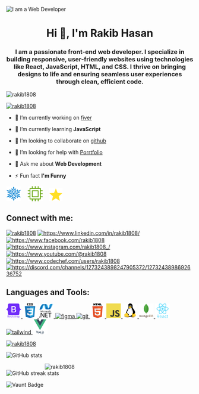 ![I am a Web Developer](https://pbs.twimg.com/profile_images/1743962470828605440/Ilj9_-P1_400x400.jpg)

<h1 align="center">Hi 👋, I'm Rakib Hasan</h1> 
<h3 align="center">I am a passionate front-end web developer. I specialize in building responsive, user-friendly websites using technologies like React, JavaScript, HTML, and CSS. I thrive on bringing designs to life and ensuring seamless user experiences through clean, efficient code.</h3>

<p align="left"> <img src="https://komarev.com/ghpvc/?username=rakib1808&label=Profile%20views&color=0e75b6&style=flat" alt="rakib1808" /> </p>

<p align="left"> <a href="https://twitter.com/rakib1808" target="blank"><img src="https://img.shields.io/twitter/follow/rakib1808?logo=twitter&style=for-the-badge" alt="rakib1808" /></a> </p>

- 🔭 I’m currently working on [fiver](https://www.fiverr.com/rakibhasan1808)

- 🌱 I’m currently learning **JavaScript**

- 👯 I’m looking to collaborate on [github](https://github.com/rakib1808)

- 🤝 I’m looking for help with [Porrtfolio](https://rakib1808.github.io/webdeveloper-porttfolio/)

- 💬 Ask me about **Web Development**

- ⚡ Fun fact **I'm Funny**

<a href='https://archiveprogram.github.com/'><img src='https://raw.githubusercontent.com/acervenky/animated-github-badges/master/assets/acbadge.gif' width='40' height='40'></a> 
<a href='https://docs.github.com/en/developers'><img src='https://raw.githubusercontent.com/acervenky/animated-github-badges/master/assets/devbadge.gif' width='40' height='40'></a> 
<a href='https://stars.github.com/'><img src='https://raw.githubusercontent.com/acervenky/animated-github-badges/master/assets/starbadge.gif' width='35' height='35'></a>


<h2 align="left">Connect with me:</h2>
<p align="left">
<a href="https://twitter.com/rakib1808" target="blank"><img align="center" src="https://raw.githubusercontent.com/rahuldkjain/github-profile-readme-generator/master/src/images/icons/Social/twitter.svg" alt="rakib1808" height="30" width="40" /></a>
<a href="https://linkedin.com/in/https://www.linkedin.com/in/rakib1808/" target="blank"><img align="center" src="https://raw.githubusercontent.com/rahuldkjain/github-profile-readme-generator/master/src/images/icons/Social/linked-in-alt.svg" alt="https://www.linkedin.com/in/rakib1808/" height="30" width="40" /></a>
<a href="https://fb.com/https://www.facebook.com/rakib1808" target="blank"><img align="center" src="https://raw.githubusercontent.com/rahuldkjain/github-profile-readme-generator/master/src/images/icons/Social/facebook.svg" alt="https://www.facebook.com/rakib1808" height="30" width="40" /></a>
<a href="https://instagram.com/https://www.instagram.com/rakib1808_/" target="blank"><img align="center" src="https://raw.githubusercontent.com/rahuldkjain/github-profile-readme-generator/master/src/images/icons/Social/instagram.svg" alt="https://www.instagram.com/rakib1808_/" height="30" width="40" /></a>
<a href="https://www.youtube.com/c/https://www.youtube.com/@rakib1808" target="blank"><img align="center" src="https://raw.githubusercontent.com/rahuldkjain/github-profile-readme-generator/master/src/images/icons/Social/youtube.svg" alt="https://www.youtube.com/@rakib1808" height="30" width="40" /></a>
<a href="https://www.codechef.com/users/https://www.codechef.com/users/rakib1808" target="blank"><img align="center" src="https://cdn.jsdelivr.net/npm/simple-icons@3.1.0/icons/codechef.svg" alt="https://www.codechef.com/users/rakib1808" height="30" width="40" /></a>
<a href="https://discord.gg/https://discord.com/channels/1273243898247905372/1273243898692636752" target="blank"><img align="center" src="https://raw.githubusercontent.com/rahuldkjain/github-profile-readme-generator/master/src/images/icons/Social/discord.svg" alt="https://discord.com/channels/1273243898247905372/1273243898692636752" height="30" width="40" /></a>
</p>


<h2 align="left">Languages and Tools:</h2>
<p align="left"> <a href="https://getbootstrap.com" target="_blank" rel="noreferrer"> <img src="https://raw.githubusercontent.com/devicons/devicon/master/icons/bootstrap/bootstrap-plain-wordmark.svg" alt="bootstrap" width="40" height="40"/> </a> <a href="https://www.w3schools.com/css/" target="_blank" rel="noreferrer"> <img src="https://raw.githubusercontent.com/devicons/devicon/master/icons/css3/css3-original-wordmark.svg" alt="css3" width="40" height="40"/> </a> <a href="https://dotnet.microsoft.com/" target="_blank" rel="noreferrer"> <img src="https://raw.githubusercontent.com/devicons/devicon/master/icons/dot-net/dot-net-original-wordmark.svg" alt="dotnet" width="40" height="40"/> </a> <a href="https://www.figma.com/" target="_blank" rel="noreferrer"> <img src="https://www.vectorlogo.zone/logos/figma/figma-icon.svg" alt="figma" width="40" height="40"/> </a> <a href="https://git-scm.com/" target="_blank" rel="noreferrer"> <img src="https://www.vectorlogo.zone/logos/git-scm/git-scm-icon.svg" alt="git" width="40" height="40"/> </a> <a href="https://www.w3.org/html/" target="_blank" rel="noreferrer"> <img src="https://raw.githubusercontent.com/devicons/devicon/master/icons/html5/html5-original-wordmark.svg" alt="html5" width="40" height="40"/> </a> <a href="https://developer.mozilla.org/en-US/docs/Web/JavaScript" target="_blank" rel="noreferrer"> <img src="https://raw.githubusercontent.com/devicons/devicon/master/icons/javascript/javascript-original.svg" alt="javascript" width="40" height="40"/> </a> <a href="https://www.linux.org/" target="_blank" rel="noreferrer"> <img src="https://raw.githubusercontent.com/devicons/devicon/master/icons/linux/linux-original.svg" alt="linux" width="40" height="40"/> </a> <a href="https://www.mongodb.com/" target="_blank" rel="noreferrer"> <img src="https://raw.githubusercontent.com/devicons/devicon/master/icons/mongodb/mongodb-original-wordmark.svg" alt="mongodb" width="40" height="40"/> </a> <a href="https://reactjs.org/" target="_blank" rel="noreferrer"> <img src="https://raw.githubusercontent.com/devicons/devicon/master/icons/react/react-original-wordmark.svg" alt="react" width="40" height="40"/> </a> <a href="https://tailwindcss.com/" target="_blank" rel="noreferrer"> <img src="https://www.vectorlogo.zone/logos/tailwindcss/tailwindcss-icon.svg" alt="tailwind" width="40" height="40"/> </a> <a href="https://vuejs.org/" target="_blank" rel="noreferrer"> <img src="https://raw.githubusercontent.com/devicons/devicon/master/icons/vuejs/vuejs-original-wordmark.svg" alt="vuejs" width="40" height="40"/> </a> </p>


<p align="left"> <a href="https://github.com/ryo-ma/github-profile-trophy"><img src="https://github-profile-trophy.vercel.app/?username=rakib1808" alt="rakib1808" /></a> </p>


![GitHub stats](https://github-readme-stats.vercel.app/api?username=rakib1808&show_icons=true&count_private=true)
<p><img align="right" src="https://github-readme-stats.vercel.app/api/top-langs?username=rakib1808&show_icons=true&locale=en&layout=compact" alt="rakib1808" width="400" /></p>
  

![GitHub streak stats](https://streak-stats.demolab.com/?user=rakib1808) 

![Vaunt Badge](https://api.vaunt.dev/v1/github/entities/rakib1808/contributions?format=svg&private=true)  
 
